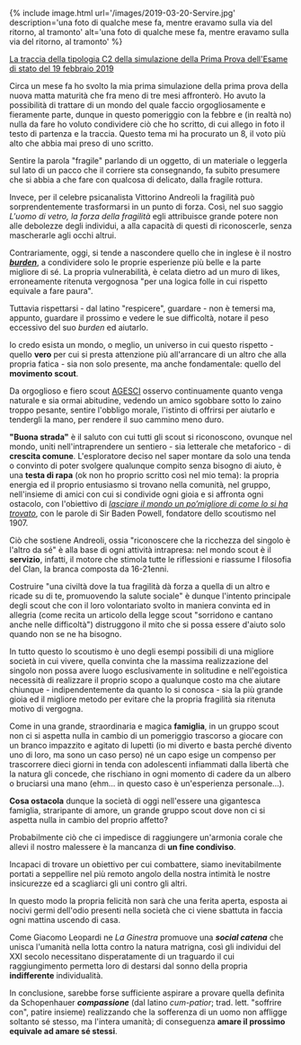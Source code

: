 ---
---
{% include image.html url='/images/2019-03-20-Servire.jpg' description='una foto di qualche mese fa, mentre eravamo sulla via del ritorno, al tramonto' alt='una foto di qualche mese fa, mentre eravamo sulla via del ritorno, al tramonto' %}


<a href="https://www.tuttoscuola.com/content//uploads/2019/02/TipologiaC_2.pdf" target="_blank" rel="noopener">La traccia della tipologia C2 della simulazione della Prima Prova dell'Esame di stato del 19 febbraio 2019</a>


Circa un mese fa ho svolto la mia prima simulazione della prima prova della nuova matta maturità che fra meno di tre mesi affronterò. Ho avuto la possibilità di trattare di un mondo del quale faccio orgogliosamente e fieramente parte, dunque in questo pomeriggio con la febbre e (in realtà no) nulla da fare ho voluto condividere ciò che ho scritto, di cui allego in foto il testo di partenza e la traccia. Questo tema mi ha procurato un 8, il voto più alto che abbia mai preso di uno scritto.




Sentire la parola "fragile" parlando di un oggetto, di un materiale o leggerla sul lato di un pacco che il corriere sta consegnando, fa subito presumere che si abbia a che fare con qualcosa di delicato, dalla fragile rottura.

Invece, per il celebre psicanalista Vittorino Andreoli la fragilità può sorprendentemente trasformarsi in un punto di forza. Così, nel suo saggio _L'uomo di vetro, la forza della fragilità_ egli attribuisce grande potere non alle debolezze degli individui, a alla capacità di questi di riconoscerle, senza mascherarle agli occhi altrui.



Contrariamente, oggi, si tende a nascondere quello che in inglese è il nostro <a href="http://www.wordreference.com/enit/burden" rel="noopener" target="_blank">***burden***</a>, a condividere solo le proprie esperienze più belle e la parte migliore di sé. La propria vulnerabilità, è celata dietro ad un muro di likes, erroneamente ritenuta vergognosa "per una logica folle in cui rispetto equivale a fare paura".

Tuttavia rispettarsi - dal latino "respicere", guardare - non è temersi ma, appunto, guardare il prossimo e vedere le sue difficoltà, notare il peso eccessivo del suo _burden_ ed aiutarlo.



Io credo esista un mondo, o meglio, un universo in cui questo rispetto - quello **vero** per cui si presta attenzione più all'arrancare di un altro che alla propria fatica - sia non solo presente, ma anche fondamentale: quello del **movimento scout**.

Da orgoglioso e fiero scout <a href="https://www.agesci.it/" rel="noopener" target="_blank">AGESCI</a> osservo continuamente quanto venga naturale e sia ormai abitudine, vedendo un amico sgobbare sotto lo zaino troppo pesante, sentire l'obbligo morale, l'istinto di offrirsi per aiutarlo e tendergli la mano, per rendere il suo cammino meno duro.

**"Buona strada"** è il saluto con cui tutti gli scout si riconoscono, ovunque nel mondo, uniti nell'intraprendere un sentiero - sia letterale che metaforico - di **crescita comune**. L'esploratore deciso nel saper montare da solo una tenda o convinto di poter svolgere qualunque compito senza bisogno di aiuto, è una **testa di rapa** (ok non ho proprio scritto così nel mio tema): la propria energia ed il proprio entusiasmo si trovano nella comunità, nel gruppo, nell'insieme di amici con cui si condivide ogni gioia e si affronta ogni ostacolo, con l'obiettivo di <a href="https://hyp.is/LrTvBopgEeqMqF-McSiwCw/it.scoutwiki.org/Citazioni_di_Baden-Powell" rel="noopener" target="_blank">_lasciare il mondo un po’migliore di come lo si ha trovato_</a>, con le parole di Sir Baden Powell, fondatore dello scoutismo nel 1907.



Ciò che sostiene Andreoli, ossia "riconoscere che la ricchezza del singolo è l'altro da sé" è alla base di ogni attività intrapresa: nel mondo scout è il **servizio**, infatti, il motore che stimola tutte le riflessioni e riassume l filosofia del Clan, la branca composta da 16-21enni.

Costruire "una civiltà dove la tua fragilità dà forza a quella di un altro e ricade su di te, promuovendo la salute sociale" è dunque l'intento principale degli scout che con il loro volontariato svolto in maniera convinta ed in allegria (come recita un articolo della legge scout "sorridono e cantano anche nelle difficoltà") distruggono il mito che si possa essere d'aiuto solo quando non se ne ha bisogno.


In tutto questo lo scoutismo è uno degli esempi possibili di una migliore società in cui vivere, quella convinta che la massima realizzazione del singolo non possa avere luogo esclusivamente in solitudine e nell'egoistica necessità di realizzare il proprio scopo a qualunque costo ma che aiutare chiunque - indipendentemente da quanto lo si conosca - sia la più grande gioia ed il migliore metodo per evitare che la propria fragilità sia ritenuta motivo di vergogna.


Come in una grande, straordinaria e magica **famiglia**, in un gruppo scout non ci si aspetta nulla in cambio di un pomeriggio trascorso a giocare con un branco impazzito e agitato di lupetti (io mi diverto e basta perché divento uno di loro, ma sono un caso perso) né un capo esige un compenso per trascorrere dieci giorni in tenda con adolescenti infiammati dalla libertà che la natura gli concede, che rischiano in ogni momento di cadere da un albero o bruciarsi una mano (ehm... in questo caso è un'esperienza personale...).



**Cosa ostacola** dunque la società di oggi nell'essere una gigantesca famiglia, straripante di amore, un grande gruppo scout dove non ci si aspetta nulla in cambio del proprio affetto?

Probabilmente ciò che ci impedisce di raggiungere un'armonia corale che allevi il nostro malessere è la mancanza di **un fine condiviso**.



Incapaci di trovare un obiettivo per cui combattere, siamo inevitabilmente portati a seppellire nel più remoto angolo della nostra intimità le nostre insicurezze ed a scagliarci gli uni contro gli altri.

In questo modo la propria felicità non sarà che una ferita aperta, esposta ai nocivi germi dell'odio presenti nella società che ci viene sbattuta in faccia ogni mattina uscendo di casa.

Come Giacomo Leopardi ne _La Ginestra_ promuove una _**social catena**_ che unisca l'umanità nella lotta contro la natura matrigna, così gli individui del XXI secolo necessitano disperatamente di un traguardo il cui raggiungimento permetta loro di destarsi dal sonno della propria **indifferente** individualità.


In conclusione, sarebbe forse sufficiente aspirare a provare quella definita da Schopenhauer _**compassione**_ (dal latino _cum-patior_; trad. lett. "soffrire con", patire insieme) realizzando che la sofferenza di un uomo non affligge soltanto sé stesso, ma l'intera umanità; di conseguenza **amare il prossimo equivale ad amare sé stessi**.
